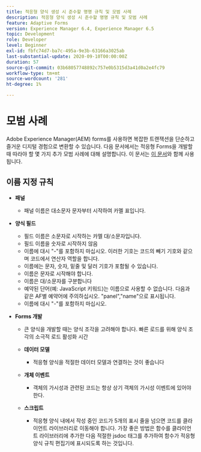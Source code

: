 ```yaml
---
title: 적응형 양식 생성 시 준수할 명명 규칙 및 모범 사례
description: 적응형 양식 생성 시 준수할 명명 규칙 및 모범 사례
feature: Adaptive Forms
version: Experience Manager 6.4, Experience Manager 6.5
topic: Development
role: Developer
level: Beginner
exl-id: fbfc74d7-ba7c-495a-9e3b-63166a3025ab
last-substantial-update: 2020-09-10T00:00:00Z
duration: 57
source-git-commit: 03b68057748892c757e0b5315d3a41d0a2e4fc79
workflow-type: tm+mt
source-wordcount: '281'
ht-degree: 1%

---
```


# 모범 사례

Adobe Experience Manager(AEM) forms를 사용하면 복잡한 트랜잭션을 단순하고 즐거운 디지털 경험으로 변환할 수 있습니다. 다음 문서에서는 적응형 Forms을 개발할 때 따라야 할 몇 가지 추가 모범 사례에 대해 설명합니다. 이 문서는 [이 문서](https://helpx.adobe.com/kr/experience-manager/6-3/forms/using/adaptive-forms-best-practices.html#Overview)와 함께 사용됩니다.

## 이름 지정 규칙

* **패널**
   * 패널 이름은 대소문자 문자부터 시작하여 카멜 표입니다.

* **양식 필드**
   * 필드 이름은 소문자로 시작하는 카멜 대/소문자입니다.
   * 필드 이름을 숫자로 시작하지 않음
   * 이름에 대시 &quot;-&quot;를 포함하지 마십시오. 이러한 기호는 코드의 빼기 기호와 같으며 코드에서 연산자 역할을 합니다.
   * 이름에는 문자, 숫자, 밑줄 및 달러 기호가 포함될 수 있습니다.
   * 이름은 문자로 시작해야 합니다.
   * 이름은 대/소문자를 구분합니다
   * 예약된 단어(예: JavaScript 키워드)는 이름으로 사용할 수 없습니다. 다음과 같은 AF별 예약어에 주의하십시오.   &quot;panel&quot;,&quot;name&quot;으로 표시됩니다.
   * 이름에 대시 &quot;-&quot;를 포함하지 마십시오.
* **Forms 개발**
   * 큰 양식을 개발할 때는 양식 조각을 고려해야 합니다. 빠른 로드를 위해 양식 조각의 소극적 로드 활성화   시간
   * **데이터 모델**
      * 적응형 양식을 적절한 데이터 모델과 연결하는 것이 좋습니다

   * **개체 이벤트**
      * 객체의 가시성과 관련된 코드는 항상 상기 객체의 가시성 이벤트에 있어야 한다.
   * **스크립트**
      * 적응형 양식 내에서 작성 중인 코드가 5개의 표시 줄을 넘으면 코드를 클라이언트 라이브러리로 이동해야 합니다. 가장 좋은 방법은 함수를 클라이언트 라이브러리에 추가한 다음 적절한 jsdoc 태그를 추가하여 함수가 적응형 양식 규칙 편집기에 표시되도록 하는 것입니다.
